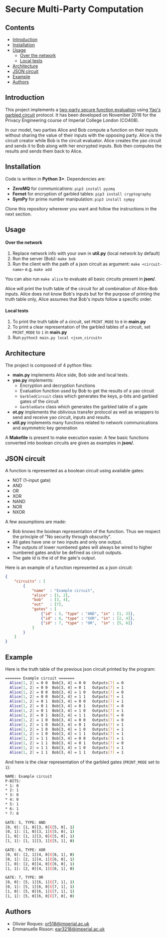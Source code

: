 # Secure Multi-Party Computation

## Contents
* [Introduction](#introduction)
* [Installation](#installation)
* [Usage](#usage)
    * [Over the network](#over-the-network)
    * [Local tests](#local-tests)
* [Architecture](#architecture)
* [JSON circuit](#json-circuit)
* [Example](#example)
* [Authors](#authors)

## Introduction
This project implements a [two-party secure function evaluation](https://en.wikipedia.org/wiki/Secure_two-party_computation) using [Yao's garbled circuit](https://en.wikipedia.org/wiki/Garbled_circuit) protocol. It has been developed on November 2018 for the Privacy Engineering course of Imperial College London (CO408).

In our model, two parties Alice and Bob compute a function on their inputs without sharing the value of their inputs with the opposing party. Alice is the circuit creator while Bob is the circuit evaluator. Alice creates the yao circuit and sends it to Bob along with her encrypted inputs. Bob then computes the results and sends them back to Alice.

## Installation
Code is written in **Python 3+**. Dependencies are:
* **ZeroMQ** for communications: `pip3 install pyzmq`
* **Fernet** for encryption of garbled tables: `pip3 install cryptography`
* **SymPy** for prime number manipulation: `pip3 install sympy`

Clone this repository wherever you want and follow the instructions in the next section.

## Usage

#### Over the network
1. Replace network info with your own in **util.py** (local network by default)
2. Run the server (Bob): `make bob`
3. Run the client with the path of a json circuit as argument: `make <circuit-name>` e.g. `make add`

You can also run `make alice` to evaluate all basic circuits present in **json/**.

Alice will print the truth table of the circuit for all combination of Alice-Bob inputs. Alice does not know Bob's inputs but for the purpose of printing the truth table only, Alice assumes that Bob's inputs follow a specific order.

#### Local tests
1. To print the truth table of a circuit, set `PRINT_MODE` to `0` in **main.py**
2. To print a clear representation of the garbled tables of a circuit, set `PRINT_MODE` to `1` in **main.py**
3. Run `python3 main.py local <json_circuit>`

## Architecture
The project is composed of 4 python files:
* **main.py** implements Alice side, Bob side and local tests.
* **yao.py** implements:
    * Encryption and decryption functions
    * Evaluation function used by Bob to get the results of a yao circuit
    * `GarbledCircuit` class which generates the keys, p-bits and garbled gates of the circuit
    * `GarbledGate` class which generates the garbled table of a gate
* **ot.py** implements the oblivious transfer protocol as well as wrappers to send and receive yao circuit, inputs and results.
* **util.py** implements many functions related to network communications and asymmetric key generation

A **Makefile** is present to make execution easier. A few basic functions converted into boolean circuits are given as examples in **json/**.

## JSON circuit
A function is represented as a boolean circuit using available gates:
* NOT (1-input gate)
* AND
* OR
* XOR
* NAND
* NOR
* NXOR

A few assumptions are made:
* Bob knows the boolean representation of the function. Thus we respect the principle of "No security through obscurity".
* All gates have one or two inputs and only one output.
* The outputs of lower numbered gates will always be wired to higher numbered gates and/or be defined as circuit outputs.
* The gate id is the id of the gate's output.

Here is an example of a function represented as a json circuit:
```json
{
    "circuits" : [
        {
            "name"  : "Example circuit",
            "alice" : [1, 2],
            "bob"   : [3, 4],
            "out"   : [7],
            "gates" : [
                {"id" : 5, "type" : "AND", "in" : [1, 3]},
                {"id" : 6, "type" : "XOR", "in" : [2, 4]},
                {"id" : 7, "type" : "OR",  "in" : [5, 6]}
            ]
        }
    ]
}
```

## Example
Here is the truth table of the previous json circuit printed by the program:
```sh
======= Example circuit =======
  Alice[1, 2] = 0 0  Bob[3, 4] = 0 0   Outputs[7] = 0
  Alice[1, 2] = 0 0  Bob[3, 4] = 0 1   Outputs[7] = 1
  Alice[1, 2] = 0 0  Bob[3, 4] = 1 0   Outputs[7] = 0
  Alice[1, 2] = 0 0  Bob[3, 4] = 1 1   Outputs[7] = 1
  Alice[1, 2] = 0 1  Bob[3, 4] = 0 0   Outputs[7] = 1
  Alice[1, 2] = 0 1  Bob[3, 4] = 0 1   Outputs[7] = 0
  Alice[1, 2] = 0 1  Bob[3, 4] = 1 0   Outputs[7] = 1
  Alice[1, 2] = 0 1  Bob[3, 4] = 1 1   Outputs[7] = 0
  Alice[1, 2] = 1 0  Bob[3, 4] = 0 0   Outputs[7] = 0
  Alice[1, 2] = 1 0  Bob[3, 4] = 0 1   Outputs[7] = 1
  Alice[1, 2] = 1 0  Bob[3, 4] = 1 0   Outputs[7] = 1
  Alice[1, 2] = 1 0  Bob[3, 4] = 1 1   Outputs[7] = 1
  Alice[1, 2] = 1 1  Bob[3, 4] = 0 0   Outputs[7] = 1
  Alice[1, 2] = 1 1  Bob[3, 4] = 0 1   Outputs[7] = 0
  Alice[1, 2] = 1 1  Bob[3, 4] = 1 0   Outputs[7] = 1
  Alice[1, 2] = 1 1  Bob[3, 4] = 1 1   Outputs[7] = 1
```

And here is the clear representation of the garbled gates (`PRINT_MODE` set to `1`):
```sh
NAME: Example circuit
P-BITS:
* 1: 0
* 2: 1
* 3: 0
* 4: 0
* 5: 1
* 6: 1
* 7: 0

GATE: 5, TYPE: AND
[0, 0]: [1, 0][3, 0]([5, 0], 1)
[0, 1]: [1, 0][3, 1]([5, 0], 1)
[1, 0]: [1, 1][3, 0]([5, 0], 1)
[1, 1]: [1, 1][3, 1]([5, 1], 0)

GATE: 6, TYPE: XOR
[0, 0]: [2, 1][4, 0]([6, 1], 0)
[0, 1]: [2, 1][4, 1]([6, 0], 1)
[1, 0]: [2, 0][4, 0]([6, 0], 1)
[1, 1]: [2, 0][4, 1]([6, 1], 0)

GATE: 7, TYPE: OR
[0, 0]: [5, 1][6, 1]([7, 1], 1)
[0, 1]: [5, 1][6, 0]([7, 1], 1)
[1, 0]: [5, 0][6, 1]([7, 1], 1)
[1, 1]: [5, 0][6, 0]([7, 0], 0)
```

## Authors
* Olivier Roques: <or518@imperial.ac.uk>
* Emmanuelle Risson: <ear3218@imperial.ac.uk>
